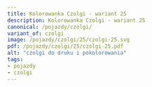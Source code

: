 ```yaml
---
title: Kolorowanka Czolgi - wariant 25
description: Kolorowanka Czolgi - wariant 25
canonical: /pojazdy/czolgi/
variant_of: czolgi
image: /pojazdy/czolgi/25/czolgi-25.svg
pdf: /pojazdy/czolgi/25/czolgi-25.pdf
alt: "czolgi do druku i pokolorowania"
tags:
- pojazdy
- czolgi
---
```

